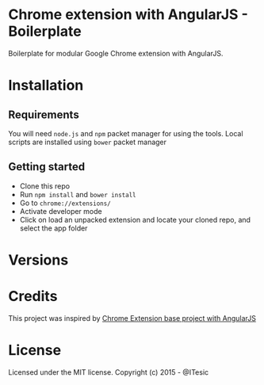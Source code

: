 # Chrome extension with AngularJS - Boilerplate
Boilerplate for modular Google Chrome extension with AngularJS.

# Installation

## Requirements
You will need `node.js` and `npm` packet manager for using the tools.
Local scripts are installed using `bower` packet manager

## Getting started
* Clone this repo
* Run `npm install` and `bower install`
* Go to `chrome://extensions/`
* Activate developer mode
* Click on load an unpacked extension and locate your cloned repo, and select the app folder

# Versions

# Credits
This project was inspired by [Chrome Extension base project with AngularJS](https://github.com/flrent/chrome-extension-angular-base)

# License
Licensed under the MIT license.
Copyright (c) 2015 - @ITesic
